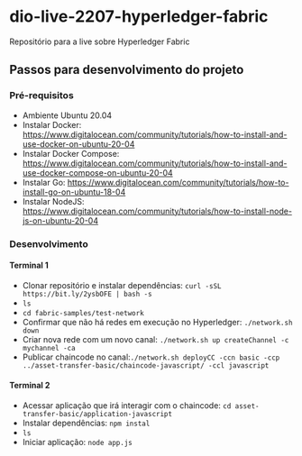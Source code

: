 # dio-live-2207-hyperledger-fabric
Repositório para a live sobre Hyperledger Fabric

## Passos para desenvolvimento do projeto
### Pré-requisitos
- Ambiente Ubuntu 20.04
- Instalar Docker: https://www.digitalocean.com/community/tutorials/how-to-install-and-use-docker-on-ubuntu-20-04
- Instalar Docker Compose: https://www.digitalocean.com/community/tutorials/how-to-install-and-use-docker-compose-on-ubuntu-20-04
- Instalar Go: https://www.digitalocean.com/community/tutorials/how-to-install-go-on-ubuntu-18-04
- Instalar NodeJS: https://www.digitalocean.com/community/tutorials/how-to-install-node-js-on-ubuntu-20-04
### Desenvolvimento

#### Terminal 1
- Clonar repositório e instalar dependências: ```curl -sSL https://bit.ly/2ysbOFE | bash -s```
- ```ls```
- ```cd fabric-samples/test-network```
- Confirmar que não há redes em execução no Hyperledger: ```./network.sh down```
- Criar nova rede com um novo canal: ```./network.sh up createChannel -c mychannel -ca```
- Publicar chaincode no canal:```./network.sh deployCC -ccn basic -ccp ../asset-transfer-basic/chaincode-javascript/ -ccl javascript```
#### Terminal 2
- Acessar aplicação que irá interagir com o chaincode: ```cd asset-transfer-basic/application-javascript```
- Instalar dependências: ```npm instal```
- ```ls```
- Iniciar aplicação: ```node app.js```
